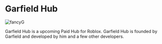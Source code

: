 # Garfield Hub
![fancyG](https://user-images.githubusercontent.com/71535863/123564561-e5bf2c00-d787-11eb-8637-140cb5e15508.png)

Garfield Hub is a upcoming Paid Hub for Roblox. Garfield Hub is founded by Garfield and developed by him and a few other developers. 
